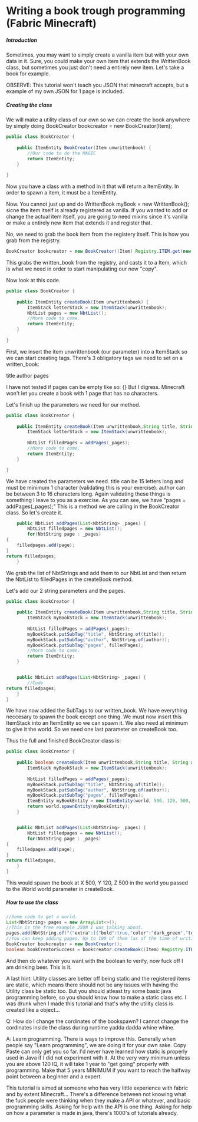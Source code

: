 # Writing a book trough programming (Fabric Minecraft) #

##### Introduction #####

Sometimes, you may want to simply create a vanilla item but with your 
own data in it.
Sure, you could make your own item that extends the WrittenBook class, but sometimes
you just don't need a entirely new item. Let's take a book for example.

OBSERVE: This tutorial won't teach you JSON that minecraft accepts, but a example of my own JSON for 1 page is included.
##### Creating the class #####

We will make a utility class of our own so we can create the book anywhere by simply doing
BookCreator bookcreator = new BookCreator(Item);
```Java
public class BookCreator {
 	
	public ItemEntity BookCreator(Item unwrittenbook) {
		//Our code to do the MAGIC
		return ItemEntity;
	}
    
}
```

Now you have a class with a method in it
that will return a ItemEntity.
In order to spawn a item, it must be a ItemEntity.

Now. You cannot just up and do WrittenBook myBook = new WrittenBook(); 
sicne the item itself is already registered as vanilla. If you wanted to add or change the
actual item itself, you are going to need mixins since it's vanilla or make a entirely new item that extends it
and register that.

No, we need to grab the book item from the registery itself.
This is how you grab from the registry.
```Java
BookCreator bookcreator = new BookCreator((Item) Registry.ITEM.get(new Identifier("written_book")));
```
This grabs the written_book from the registry, and casts it to a Item, which is what we need in order to start
manipulating our new "copy".

Now look at this code.
```Java
public class BookCreator {
 	
	public ItemEntity createBook(Item unwrittenbook) {
        ItemStack letterStack = new ItemStack(unwrittenbook);
        NbtList pages = new NbtList();
        //More code to come.
		return ItemEntity;
	}
    
}
```
First, we insert the item unwrittenbook (our parameter) into a ItemStack so we can start creating tags.
There's 3 obligatory tags we need to set on a written_book:

title
author
pages

I have not tested if pages can be empty like so: {}
But I digress. Minecraft won't let you create a book with 1 page that has no characters. 
 
Let's finish up the parameters we need for our method.
```Java
public class BookCreator {
	
	public ItemEntity createBook(Item unwrittenbook,String title, String author, List<NbtString> _pages) {
		ItemStack letterStack = new ItemStack(unwrittenbook);
        
        NbtList filledPages = addPages(_pages);
        //More code to come.
        return ItemEntity;
	}

}
```
We have created the parameters we need. title can be 15 letters long and must be minimum 1 character (validating this is your exercise).
author can be between 3 to 16 characters long. Again validating these things is something I leave to you as a exercise.
As you can see, we have "pages = addPages(_pages);"
This is a method we are calling in the BookCreator class. So let's create it.
```Java
	public NbtList addPages(List<NbtString> _pages) {
		NbtList filledpages = new NbtList();
		for(NbtString page : _pages)
{  
	filledpages.add(page);
}
return filledpages;
	}
```
We grab the list of NbtStrings and add them to our NbtList and then return the NbtList to filledPages
in the createBook method.

Let's add our 2 string parameters and the pages.
```Java
public class BookCreator {
	
	public ItemEntity createBook(Item unwrittenbook,String title, String author, List<NbtString> _pages) {
		ItemStack myBookStack = new ItemStack(unwrittenbook);
        
        NbtList filledPages = addPages(_pages);
        myBookStack.putSubTag("title", NbtString.of(title));
        myBookStack.putSubTag("author", NbtString.of(author));
        myBookStack.putSubTag("pages", filledPages);
        //More code to come.
        return ItemEntity;
	}


	public NbtList addPages(List<NbtString> _pages) {
		//Code
return filledpages;
	}
}
```

We have now added the SubTags to our written_book.
We have everything neccesary to spawn the book except one thing. We must now insert this
ItemStack into an ItemEntity so we can spawn it. 
We also need at minimum to give it the world. So we need one last parameter on
createBook too.

Thus the full and finished BookCreator class is:
```Java
public class BookCreator {
	
	public boolean createBook(Item unwrittenbook,String title, String author, List<NbtString> _pages, World world) {
		ItemStack myBookStack = new ItemStack(unwrittenbook);
        
        NbtList filledPages = addPages(_pages);
        myBookStack.putSubTag("title", NbtString.of(title));
        myBookStack.putSubTag("author", NbtString.of(author));
        myBookStack.putSubTag("pages", filledPages);
        ItemEntity myBookEntity = new ItemEntity(world, 500, 120, 500, myBookStack);
        return world.spawnEntity(myBookEntity);
	}


	public NbtList addPages(List<NbtString> _pages) {
		NbtList filledpages = new NbtList();
		for(NbtString page : _pages)
{  
	filledpages.add(page);
}
return filledpages;
	}
}
```
This would spawn the book at X 500, Y 120, Z 500 in the world you passed to the World world parameter in createBook.
##### How to use the class #####

```Java
//Some code to get a world.
List<NbtString> pages = new ArrayList<>();
//This is the free example JSON I was talking about.
pages.add(NbtString.of("{"extra":[{"bold":true,"color":"dark_green","text":"Greetings! \n\nWe have observed your village. But we feel like there's to many living there already.\n\nWe wish you all the best with your\nvillage."},{"text":"\n\n"},{"italic":true,"text":"Stranger"}],"text":""}");
//You can keep adding pages. Up to 100 of them (as of the time of writing 2021-06-30) in Java Edition.
BookCreator bookcreator = new BookCreator();
boolean bookCreatorSuccess = bookcreator.createBook((Item) Registry.ITEM.get(new Identifier("written_book")),"Book of wonder","Yortni",pages,world);;
```
And then do whatever you want with the boolean to verify, now fuck off I am drinking beer. This is it. 

A last hint: Utility classes are better off being static and the registered items are static, which means there should not be any issues with having the Utility class be static too.
But you should atleast try some basic java programming before, so you should know how to make a static class etc.
I was drunk when I made this tutorial and that's why the utility class is created like a object...

Q: How do I change the cordinates of the bookspawn? I cannot change the cordinates inside the class during runtime yadda dadda whine whine.

A: Learn programming. There is ways to improve this. 
Generally when people say "Learn programming", we are doing it for your own sake. Copy Paste can only get you so far.
I'd never have learned how static is properly used in Java if I did not experiment with it.
At the very very minimum unless you are above 120 IQ, it will take 1 year to "get going" properly with programming. Make that 5 years MINIMUM if you want to reach the halfway point between a beginner and a expert.

This tutorial is aimed at someone who has very little experience with fabric and by extent Minecraft... There's a difference between not knowing what the fuck people were thinking when they make a API or whatever, and basic programming skills. Asking for help with the API is one thing. Asking for help on how a parameter is made in java, there's 1000's of tutorials already.
